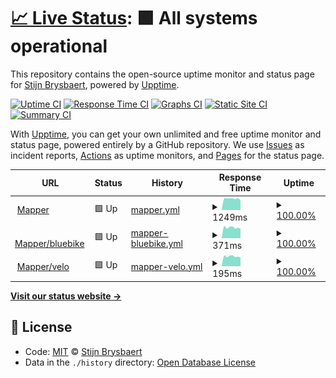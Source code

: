 # [📈 Live Status](https://stijnbrysbaert.github.io/upptime): <!--live status--> **🟩 All systems operational**

This repository contains the open-source uptime monitor and status page for [Stijn Brysbaert](https://www.linkedin.com/in/stijn-brysbaert/), powered by [Upptime](https://github.com/upptime/upptime).

[![Uptime CI](https://github.com/koj-co/upptime/workflows/Uptime%20CI/badge.svg)](https://github.com/koj-co/upptime/actions?query=workflow%3A%22Uptime+CI%22)
[![Response Time CI](https://github.com/koj-co/upptime/workflows/Response%20Time%20CI/badge.svg)](https://github.com/koj-co/upptime/actions?query=workflow%3A%22Response+Time+CI%22)
[![Graphs CI](https://github.com/koj-co/upptime/workflows/Graphs%20CI/badge.svg)](https://github.com/koj-co/upptime/actions?query=workflow%3A%22Graphs+CI%22)
[![Static Site CI](https://github.com/koj-co/upptime/workflows/Static%20Site%20CI/badge.svg)](https://github.com/koj-co/upptime/actions?query=workflow%3A%22Static+Site+CI%22)
[![Summary CI](https://github.com/koj-co/upptime/workflows/Summary%20CI/badge.svg)](https://github.com/koj-co/upptime/actions?query=workflow%3A%22Summary+CI%22)

With [Upptime](https://upptime.js.org), you can get your own unlimited and free uptime monitor and status page, powered entirely by a GitHub repository. We use [Issues](https://github.com/stijnbrysbaert/upptime/issues) as incident reports, [Actions](https://github.com/stijnbrysbaert/upptime/actions) as uptime monitors, and [Pages](https://stijnbrysbaert.github.io/upptime) for the status page.

<!--start: status pages-->
<!-- This summary is generated by Upptime (https://github.com/upptime/upptime) -->
<!-- Do not edit this manually, your changes will be overwritten -->
<!-- prettier-ignore -->
| URL | Status | History | Response Time | Uptime |
| --- | ------ | ------- | ------------- | ------ |
| <img alt="" src="https://favicons.githubusercontent.com/bluebike-mapper.azurewebsites.net" height="13"> [Mapper](https://bluebike-mapper.azurewebsites.net/) | 🟩 Up | [mapper.yml](https://github.com/stijnbrysbaert/upptime/commits/master/history/mapper.yml) | <details><summary><img alt="Response time graph" src="./graphs/mapper/response-time-week.png" height="20"> 1249ms</summary><br><a href="https://stijnbrysbaert.github.io/upptime/history/mapper"><img alt="Response time 3311" src="https://img.shields.io/endpoint?url=https%3A%2F%2Fraw.githubusercontent.com%2Fstijnbrysbaert%2Fupptime%2Fmaster%2Fapi%2Fmapper%2Fresponse-time.json"></a><br><a href="https://stijnbrysbaert.github.io/upptime/history/mapper"><img alt="24-hour response time 1284" src="https://img.shields.io/endpoint?url=https%3A%2F%2Fraw.githubusercontent.com%2Fstijnbrysbaert%2Fupptime%2Fmaster%2Fapi%2Fmapper%2Fresponse-time-day.json"></a><br><a href="https://stijnbrysbaert.github.io/upptime/history/mapper"><img alt="7-day response time 1249" src="https://img.shields.io/endpoint?url=https%3A%2F%2Fraw.githubusercontent.com%2Fstijnbrysbaert%2Fupptime%2Fmaster%2Fapi%2Fmapper%2Fresponse-time-week.json"></a><br><a href="https://stijnbrysbaert.github.io/upptime/history/mapper"><img alt="30-day response time 1571" src="https://img.shields.io/endpoint?url=https%3A%2F%2Fraw.githubusercontent.com%2Fstijnbrysbaert%2Fupptime%2Fmaster%2Fapi%2Fmapper%2Fresponse-time-month.json"></a><br><a href="https://stijnbrysbaert.github.io/upptime/history/mapper"><img alt="1-year response time 3311" src="https://img.shields.io/endpoint?url=https%3A%2F%2Fraw.githubusercontent.com%2Fstijnbrysbaert%2Fupptime%2Fmaster%2Fapi%2Fmapper%2Fresponse-time-year.json"></a></details> | <details><summary><a href="https://stijnbrysbaert.github.io/upptime/history/mapper">100.00%</a></summary><a href="https://stijnbrysbaert.github.io/upptime/history/mapper"><img alt="All-time uptime 96.32%" src="https://img.shields.io/endpoint?url=https%3A%2F%2Fraw.githubusercontent.com%2Fstijnbrysbaert%2Fupptime%2Fmaster%2Fapi%2Fmapper%2Fuptime.json"></a><br><a href="https://stijnbrysbaert.github.io/upptime/history/mapper"><img alt="24-hour uptime 100.00%" src="https://img.shields.io/endpoint?url=https%3A%2F%2Fraw.githubusercontent.com%2Fstijnbrysbaert%2Fupptime%2Fmaster%2Fapi%2Fmapper%2Fuptime-day.json"></a><br><a href="https://stijnbrysbaert.github.io/upptime/history/mapper"><img alt="7-day uptime 100.00%" src="https://img.shields.io/endpoint?url=https%3A%2F%2Fraw.githubusercontent.com%2Fstijnbrysbaert%2Fupptime%2Fmaster%2Fapi%2Fmapper%2Fuptime-week.json"></a><br><a href="https://stijnbrysbaert.github.io/upptime/history/mapper"><img alt="30-day uptime 100.00%" src="https://img.shields.io/endpoint?url=https%3A%2F%2Fraw.githubusercontent.com%2Fstijnbrysbaert%2Fupptime%2Fmaster%2Fapi%2Fmapper%2Fuptime-month.json"></a><br><a href="https://stijnbrysbaert.github.io/upptime/history/mapper"><img alt="1-year uptime 96.32%" src="https://img.shields.io/endpoint?url=https%3A%2F%2Fraw.githubusercontent.com%2Fstijnbrysbaert%2Fupptime%2Fmaster%2Fapi%2Fmapper%2Fuptime-year.json"></a></details>
| <img alt="" src="https://favicons.githubusercontent.com/bluebike-mapper.azurewebsites.net" height="13"> [Mapper/bluebike](https://bluebike-mapper.azurewebsites.net/bluebike.ttl) | 🟩 Up | [mapper-bluebike.yml](https://github.com/stijnbrysbaert/upptime/commits/master/history/mapper-bluebike.yml) | <details><summary><img alt="Response time graph" src="./graphs/mapper-bluebike/response-time-week.png" height="20"> 371ms</summary><br><a href="https://stijnbrysbaert.github.io/upptime/history/mapper-bluebike"><img alt="Response time 354" src="https://img.shields.io/endpoint?url=https%3A%2F%2Fraw.githubusercontent.com%2Fstijnbrysbaert%2Fupptime%2Fmaster%2Fapi%2Fmapper-bluebike%2Fresponse-time.json"></a><br><a href="https://stijnbrysbaert.github.io/upptime/history/mapper-bluebike"><img alt="24-hour response time 405" src="https://img.shields.io/endpoint?url=https%3A%2F%2Fraw.githubusercontent.com%2Fstijnbrysbaert%2Fupptime%2Fmaster%2Fapi%2Fmapper-bluebike%2Fresponse-time-day.json"></a><br><a href="https://stijnbrysbaert.github.io/upptime/history/mapper-bluebike"><img alt="7-day response time 371" src="https://img.shields.io/endpoint?url=https%3A%2F%2Fraw.githubusercontent.com%2Fstijnbrysbaert%2Fupptime%2Fmaster%2Fapi%2Fmapper-bluebike%2Fresponse-time-week.json"></a><br><a href="https://stijnbrysbaert.github.io/upptime/history/mapper-bluebike"><img alt="30-day response time 364" src="https://img.shields.io/endpoint?url=https%3A%2F%2Fraw.githubusercontent.com%2Fstijnbrysbaert%2Fupptime%2Fmaster%2Fapi%2Fmapper-bluebike%2Fresponse-time-month.json"></a><br><a href="https://stijnbrysbaert.github.io/upptime/history/mapper-bluebike"><img alt="1-year response time 354" src="https://img.shields.io/endpoint?url=https%3A%2F%2Fraw.githubusercontent.com%2Fstijnbrysbaert%2Fupptime%2Fmaster%2Fapi%2Fmapper-bluebike%2Fresponse-time-year.json"></a></details> | <details><summary><a href="https://stijnbrysbaert.github.io/upptime/history/mapper-bluebike">100.00%</a></summary><a href="https://stijnbrysbaert.github.io/upptime/history/mapper-bluebike"><img alt="All-time uptime 96.32%" src="https://img.shields.io/endpoint?url=https%3A%2F%2Fraw.githubusercontent.com%2Fstijnbrysbaert%2Fupptime%2Fmaster%2Fapi%2Fmapper-bluebike%2Fuptime.json"></a><br><a href="https://stijnbrysbaert.github.io/upptime/history/mapper-bluebike"><img alt="24-hour uptime 100.00%" src="https://img.shields.io/endpoint?url=https%3A%2F%2Fraw.githubusercontent.com%2Fstijnbrysbaert%2Fupptime%2Fmaster%2Fapi%2Fmapper-bluebike%2Fuptime-day.json"></a><br><a href="https://stijnbrysbaert.github.io/upptime/history/mapper-bluebike"><img alt="7-day uptime 100.00%" src="https://img.shields.io/endpoint?url=https%3A%2F%2Fraw.githubusercontent.com%2Fstijnbrysbaert%2Fupptime%2Fmaster%2Fapi%2Fmapper-bluebike%2Fuptime-week.json"></a><br><a href="https://stijnbrysbaert.github.io/upptime/history/mapper-bluebike"><img alt="30-day uptime 100.00%" src="https://img.shields.io/endpoint?url=https%3A%2F%2Fraw.githubusercontent.com%2Fstijnbrysbaert%2Fupptime%2Fmaster%2Fapi%2Fmapper-bluebike%2Fuptime-month.json"></a><br><a href="https://stijnbrysbaert.github.io/upptime/history/mapper-bluebike"><img alt="1-year uptime 96.32%" src="https://img.shields.io/endpoint?url=https%3A%2F%2Fraw.githubusercontent.com%2Fstijnbrysbaert%2Fupptime%2Fmaster%2Fapi%2Fmapper-bluebike%2Fuptime-year.json"></a></details>
| <img alt="" src="https://favicons.githubusercontent.com/bluebike-mapper.azurewebsites.net" height="13"> [Mapper/velo](https://bluebike-mapper.azurewebsites.net/) | 🟩 Up | [mapper-velo.yml](https://github.com/stijnbrysbaert/upptime/commits/master/history/mapper-velo.yml) | <details><summary><img alt="Response time graph" src="./graphs/mapper-velo/response-time-week.png" height="20"> 195ms</summary><br><a href="https://stijnbrysbaert.github.io/upptime/history/mapper-velo"><img alt="Response time 199" src="https://img.shields.io/endpoint?url=https%3A%2F%2Fraw.githubusercontent.com%2Fstijnbrysbaert%2Fupptime%2Fmaster%2Fapi%2Fmapper-velo%2Fresponse-time.json"></a><br><a href="https://stijnbrysbaert.github.io/upptime/history/mapper-velo"><img alt="24-hour response time 212" src="https://img.shields.io/endpoint?url=https%3A%2F%2Fraw.githubusercontent.com%2Fstijnbrysbaert%2Fupptime%2Fmaster%2Fapi%2Fmapper-velo%2Fresponse-time-day.json"></a><br><a href="https://stijnbrysbaert.github.io/upptime/history/mapper-velo"><img alt="7-day response time 195" src="https://img.shields.io/endpoint?url=https%3A%2F%2Fraw.githubusercontent.com%2Fstijnbrysbaert%2Fupptime%2Fmaster%2Fapi%2Fmapper-velo%2Fresponse-time-week.json"></a><br><a href="https://stijnbrysbaert.github.io/upptime/history/mapper-velo"><img alt="30-day response time 204" src="https://img.shields.io/endpoint?url=https%3A%2F%2Fraw.githubusercontent.com%2Fstijnbrysbaert%2Fupptime%2Fmaster%2Fapi%2Fmapper-velo%2Fresponse-time-month.json"></a><br><a href="https://stijnbrysbaert.github.io/upptime/history/mapper-velo"><img alt="1-year response time 199" src="https://img.shields.io/endpoint?url=https%3A%2F%2Fraw.githubusercontent.com%2Fstijnbrysbaert%2Fupptime%2Fmaster%2Fapi%2Fmapper-velo%2Fresponse-time-year.json"></a></details> | <details><summary><a href="https://stijnbrysbaert.github.io/upptime/history/mapper-velo">100.00%</a></summary><a href="https://stijnbrysbaert.github.io/upptime/history/mapper-velo"><img alt="All-time uptime 96.32%" src="https://img.shields.io/endpoint?url=https%3A%2F%2Fraw.githubusercontent.com%2Fstijnbrysbaert%2Fupptime%2Fmaster%2Fapi%2Fmapper-velo%2Fuptime.json"></a><br><a href="https://stijnbrysbaert.github.io/upptime/history/mapper-velo"><img alt="24-hour uptime 100.00%" src="https://img.shields.io/endpoint?url=https%3A%2F%2Fraw.githubusercontent.com%2Fstijnbrysbaert%2Fupptime%2Fmaster%2Fapi%2Fmapper-velo%2Fuptime-day.json"></a><br><a href="https://stijnbrysbaert.github.io/upptime/history/mapper-velo"><img alt="7-day uptime 100.00%" src="https://img.shields.io/endpoint?url=https%3A%2F%2Fraw.githubusercontent.com%2Fstijnbrysbaert%2Fupptime%2Fmaster%2Fapi%2Fmapper-velo%2Fuptime-week.json"></a><br><a href="https://stijnbrysbaert.github.io/upptime/history/mapper-velo"><img alt="30-day uptime 100.00%" src="https://img.shields.io/endpoint?url=https%3A%2F%2Fraw.githubusercontent.com%2Fstijnbrysbaert%2Fupptime%2Fmaster%2Fapi%2Fmapper-velo%2Fuptime-month.json"></a><br><a href="https://stijnbrysbaert.github.io/upptime/history/mapper-velo"><img alt="1-year uptime 96.32%" src="https://img.shields.io/endpoint?url=https%3A%2F%2Fraw.githubusercontent.com%2Fstijnbrysbaert%2Fupptime%2Fmaster%2Fapi%2Fmapper-velo%2Fuptime-year.json"></a></details>

<!--end: status pages-->

[**Visit our status website →**](https://stijnbrysbaert.github.io/upptime)

## 📄 License

- Code: [MIT](./LICENSE) © [Stijn Brysbaert](https://www.linkedin.com/in/stijn-brysbaert/)
- Data in the `./history` directory: [Open Database License](https://opendatacommons.org/licenses/odbl/1-0/)
